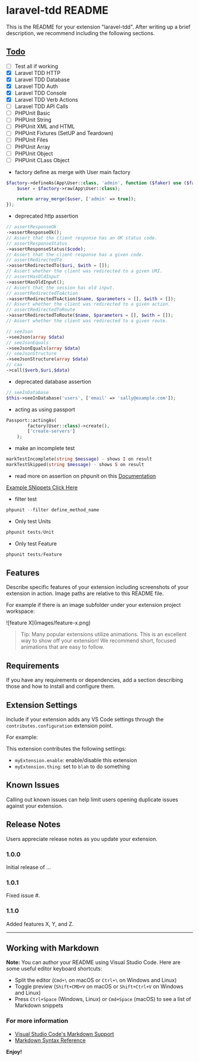 # laravel-tdd README

This is the README for your extension "laravel-tdd". After writing up a brief description, we recommend including the following sections.

## [Todo](http://otroblogmas.com/wp-content/uploads/2011/06/PHPUnit-Cheat-Sheet.pdf)

- [ ] Test all if working
- [x] Laravel TDD HTTP
- [x] Laravel TDD Database
- [x] Laravel TDD Auth
- [x] Laravel TDD Console
- [x] Laravel TDD Verb Actions
- [ ] Laravel TDD API Calls
- [ ] PHPUnit Basic
- [ ] PHPUnit String
- [ ] PHPUnit XML and HTML
- [ ] PHPUnit Fixtures (SetUP and Teardown)
- [ ] PHPUnit Files
- [ ] PHPUnit Array
- [ ] PHPUnit Object
- [ ] PHPUnit CLass Object

* factory define as merge with User main factory

```php
$factory->defineAs(App\User::class, 'admin', function ($faker) use ($factory) {
    $user = $factory->raw(App\User::class);

    return array_merge($user, ['admin' => true]);
});
```

- deprecated http assertion

```php
// assertResponseOk
->assertResponseOk();
// Assert that the client response has an OK status code.
// assertResponseStatus
->assertResponseStatus($code);
// Assert that the client response has a given code.
// assertRedirectedTo
->assertRedirectedTo($uri, $with = []);
// Assert whether the client was redirected to a given URI.
// assertHasOldInput
->assertHasOldInput();
// Assert that the session has old input.
// assertRedirectedToAction
->assertRedirectedToAction($name, $parameters = [], $with = []);
// Assert whether the client was redirected to a given action.
// assertRedirectedToRoute
->assertRedirectedToRoute($name, $parameters = [], $with = []);
// Assert whether the client was redirected to a given route.

// seeJson
->seeJson(array $data)
// seeJsonEquals
->seeJsonEquals(array $data)
// seeJsonStructure
->seeJsonStructure(array $data)
// caa
->call($verb,$uri,$data)
```

- deprecated database assertion

```php
// seeInDatabase
$this->seeInDatabase('users', ['email' => 'sally@example.com']);
```

- acting as using passport

```php
Passport::actingAs(
        factory(User::class)->create(),
        ['create-servers']
    );
```

- make an incomplete test

```php
markTestIncomplete(string $message) - shows I on result
markTestSkipped(string $message) - shows S on result
```

- read more on assertion on phpunit on this [Documentation](https://phpunit.readthedocs.io/en/7.4/assertions.html)

[Example SNippets Click Here](https://github.com/onecentlin/phpunit-snippets-vscode/blob/master/snippets/snippets.json)

- filter test

```php
phpunit --filter define_method_name
```

- Only test Units

```php
phpunit tests/Unit
```

- Only test Feature

```php
phpunit tests/Feature
```

## Features

Describe specific features of your extension including screenshots of your extension in action. Image paths are relative to this README file.

For example if there is an image subfolder under your extension project workspace:

\!\[feature X\]\(images/feature-x.png\)

> Tip: Many popular extensions utilize animations. This is an excellent way to show off your extension! We recommend short, focused animations that are easy to follow.

## Requirements

If you have any requirements or dependencies, add a section describing those and how to install and configure them.

## Extension Settings

Include if your extension adds any VS Code settings through the `contributes.configuration` extension point.

For example:

This extension contributes the following settings:

- `myExtension.enable`: enable/disable this extension
- `myExtension.thing`: set to `blah` to do something

## Known Issues

Calling out known issues can help limit users opening duplicate issues against your extension.

## Release Notes

Users appreciate release notes as you update your extension.

### 1.0.0

Initial release of ...

### 1.0.1

Fixed issue #.

### 1.1.0

Added features X, Y, and Z.

---

## Working with Markdown

**Note:** You can author your README using Visual Studio Code. Here are some useful editor keyboard shortcuts:

- Split the editor (`Cmd+\` on macOS or `Ctrl+\` on Windows and Linux)
- Toggle preview (`Shift+CMD+V` on macOS or `Shift+Ctrl+V` on Windows and Linux)
- Press `Ctrl+Space` (Windows, Linux) or `Cmd+Space` (macOS) to see a list of Markdown snippets

### For more information

- [Visual Studio Code's Markdown Support](http://code.visualstudio.com/docs/languages/markdown)
- [Markdown Syntax Reference](https://help.github.com/articles/markdown-basics/)

**Enjoy!**
